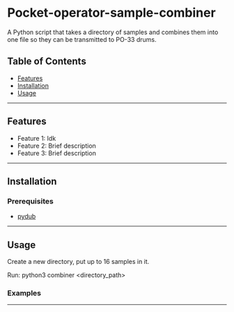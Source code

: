 # Pocket-operator-sample-combiner
A Python script that takes a directory of samples and combines them into one file so they can be transmitted to PO-33 drums.

## Table of Contents

- [Features](#features)
- [Installation](#installation)
- [Usage](#usage)

---

## Features

- Feature 1: Idk
- Feature 2: Brief description
- Feature 3: Brief description

---

## Installation

### Prerequisites

- [pydub](https://github.com/jiaaro/pydub)

---

## Usage

Create a new directory, put up to 16 samples in it.

Run: python3 combiner <directory_path>



### Examples


---

